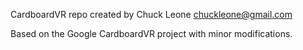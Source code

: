 CardboardVR
repo created by Chuck Leone
chuckleone@gmail.com

Based on the Google CardboardVR project with minor modifications.